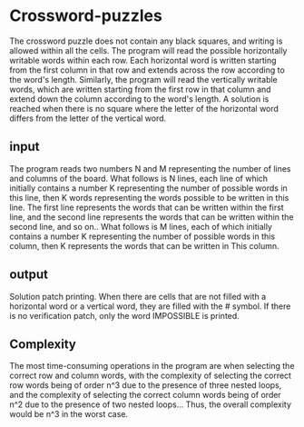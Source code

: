 # Crossword-puzzles

The crossword puzzle does not contain any black squares, and writing is allowed within all the cells. The program will read the possible horizontally writable words within each row. Each horizontal word is written starting from the first column in that row and extends across the row according to the word's length. Similarly, the program will read the vertically writable words, which are written starting from the first row in that column and extend down the column according to the word's length. A solution is reached when there is no square where the letter of the horizontal word differs from the letter of the vertical word.

## input 
The program reads two numbers N and M representing the number of lines and columns of the board. What follows is N lines, each line of which initially contains a number K representing the number of possible words in this line, then K words representing the words possible to be written in this line. The first line represents the words that can be written within the first line, and the second line represents the words that can be written within the second line, and so on.. What follows is M lines, each of which initially contains a number K representing the number of possible words in this column, then K represents the words that can be written in This column.

## output 
Solution patch printing. When there are cells that are not filled with a horizontal word or a vertical word, they are filled with the # symbol.
If there is no verification patch, only the word IMPOSSIBLE is printed.

## Complexity
The most time-consuming operations in the program are when selecting the correct row and column words, with the complexity of selecting the correct row words being of order n^3 due to the presence of three nested loops, and the complexity of selecting the correct column words being of order n^2 due to the presence of two nested loops... Thus, the overall complexity would be n^3 in the worst case.



